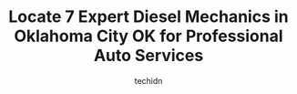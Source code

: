---
layout: ampstory
image: https://images.unsplash.com/photo-1610998342124-c4fcba4cf4bf?ixlib=rb-4.0.3&ixid=MnwxMjA3fDB8MHxwaG90by1wYWdlfHx8fGVufDB8fHx8&auto=format&fit=crop&w=640&h=853&q=80
author: techidn
featured: false
description: Discover the 7 best Diesel Mechanic in Oklahoma City OK, USA and ensure your vehicle receives the highest quality of care. These trusted professionals are known for their skill, knowledge, a
title: Locate 7 Expert Diesel Mechanics in Oklahoma City OK for Professional Auto Services
cover:
   title: Locate 7 Expert Diesel Mechanics in Oklahoma City OK for Professional Auto Services
   subtitle: Rickpate
   background: https://images.unsplash.com/photo-1610998342124-c4fcba4cf4bf?ixlib=rb-4.0.3&ixid=MnwxMjA3fDB8MHxwaG90by1wYWdlfHx8fGVufDB8fHx8&auto=format&fit=crop&w=640&h=853&q=80

pages: 
 - layout: thirds
   top: <h1>#1 Silverado Road Service Diesel & RV Repair Shop</h1>
   bottom: "<p>$1800 to replace 2 air hoses.  He did the job but no one has charged me this much before when I called road service. The miscellaneous charge is a joke. $134?!? for what?</p>"
   background: https://www.knot35.com/toplist/wp-content/uploads/2023/06/best-diesel-mechanic-1-in-oklahoma-city-ok-1685832174.jpeg
   backgroundblur: true
 - layout: thirds
   top: <h1>#2 Bulldog Diesel & Mobile Truck Repair</h1>
   bottom: "<p>3211 1501 W Reno Ave, Oklahoma City, OK 73106, United States</p>"
   background: https://www.knot35.com/toplist/wp-content/uploads/2023/06/best-diesel-mechanic-2-in-oklahoma-city-ok-1685832174.jpeg
   cta:
      link: https://www.knot35.com/toplist/locate-7-expert-diesel-mechanics-in-oklahoma-city-ok-for-professional-auto-services/
      text: Locate 7 Expert Diesel Mechanics in Oklahoma City OK for Professional Auto Services
 - layout: thirds
   top: <h1>#3 Black Knight Diesel Performance and Repair</h1>
   bottom: "<p>5389 Crosstie Blvd, Oklahoma City, OK 73117, United States</p>"
   background: https://www.knot35.com/toplist/wp-content/uploads/2023/06/best-diesel-mechanic-3-in-oklahoma-city-ok-1685832175.jpeg
   cta:
      link: https://www.knot35.com/toplist/locate-7-expert-diesel-mechanics-in-oklahoma-city-ok-for-professional-auto-services/
      text: Locate 7 Expert Diesel Mechanics in Oklahoma City OK for Professional Auto Services
 - layout: thirds
   top: <h1>#4 Lucky Diesel repair and performance</h1>
   bottom: "<p>128 W Interstate 240 Service Rd Ste 1112, Oklahoma City, OK 73139, United States</p>"
   background: https://images.unsplash.com/photo-1567095761054-7a02e69e5c43?ixlib=rb-4.0.3&ixid=MnwxMjA3fDB8MHxwaG90by1wYWdlfHx8fGVufDB8fHx8&auto=format&fit=crop&w=640&h=853&q=80
   cta:
      link: https://www.knot35.com/toplist/locate-7-expert-diesel-mechanics-in-oklahoma-city-ok-for-professional-auto-services/
      text: Locate 7 Expert Diesel Mechanics in Oklahoma City OK for Professional Auto Services
 - layout: thirds
   top: <h1>#5 Southwest Diesel Services</h1>
   bottom: "<p>8236 W Interstate 40 Service Rd STE B, Oklahoma City, OK 73128, United States</p>"
   background: https://images.unsplash.com/photo-1614648718611-0635f29016cb?ixlib=rb-4.0.3&ixid=MnwxMjA3fDB8MHxwaG90by1wYWdlfHx8fGVufDB8fHx8&auto=format&fit=crop&w=640&h=853&q=80
   cta:
      link: https://www.knot35.com/toplist/locate-7-expert-diesel-mechanics-in-oklahoma-city-ok-for-professional-auto-services/
      text: Locate 7 Expert Diesel Mechanics in Oklahoma City OK for Professional Auto Services
 - layout: thirds
   top: <h1>#6 Grease Monkey Diesel Service</h1>
   bottom: "<p>14200 S Tulsa Dr, Oklahoma City, OK 73170, United States</p>"
   background: https://images.unsplash.com/photo-1533998839656-76f5e4b2bccb?ixlib=rb-4.0.3&ixid=MnwxMjA3fDB8MHxwaG90by1wYWdlfHx8fGVufDB8fHx8&auto=format&fit=crop&w=640&h=853&q=80
   cta:
      link: https://www.knot35.com/toplist/locate-7-expert-diesel-mechanics-in-oklahoma-city-ok-for-professional-auto-services/
      text: Locate 7 Expert Diesel Mechanics in Oklahoma City OK for Professional Auto Services
 - layout: thirds
   top: <h1>#7 M&D - Oklahoma City</h1>
   bottom: "<p>5700 SW 5th St, Oklahoma City, OK 73128, United States</p>"
   background: https://images.unsplash.com/photo-1602536052359-ef94c21c5948?ixlib=rb-4.0.3&ixid=MnwxMjA3fDB8MHxwaG90by1wYWdlfHx8fGVufDB8fHx8&auto=format&fit=crop&w=640&h=853&q=80
   cta:
      link: https://www.knot35.com/toplist/locate-7-expert-diesel-mechanics-in-oklahoma-city-ok-for-professional-auto-services/
      text: Locate 7 Expert Diesel Mechanics in Oklahoma City OK for Professional Auto Services
 - layout: thirds
   middle: Continue reading...
   background: https://images.unsplash.com/photo-1564951434112-64d74cc2a2d7?ixlib=rb-4.0.3&ixid=MnwxMjA3fDB8MHxwaG90by1wYWdlfHx8fGVufDB8fHx8&auto=format&fit=crop&w=640&h=853&q=80
   cta:
      link: https://www.knot35.com/toplist/locate-7-expert-diesel-mechanics-in-oklahoma-city-ok-for-professional-auto-services/
      text: Locate 7 Expert Diesel Mechanics in Oklahoma City OK for Professional Auto Services
      
---